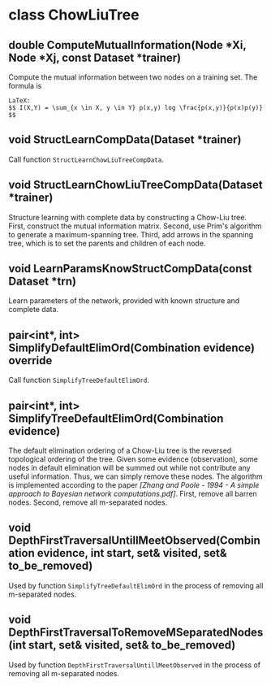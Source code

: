 # class ChowLiuTree

## double ComputeMutualInformation(Node \*Xi, Node \*Xj, const Dataset \*trainer)
Compute the mutual information between two nodes on a training set. The formula is
```
LaTeX:
$$ I(X,Y) = \sum_{x \in X, y \in Y} p(x,y) log \frac{p(x,y)}{p(x)p(y)} $$
```

## void StructLearnCompData(Dataset \*trainer)
Call function `StructLearnChowLiuTreeCompData`.

## void StructLearnChowLiuTreeCompData(Dataset \*trainer)
Structure learning with complete data by constructing a Chow-Liu tree.
First, construct the mutual information matrix.
Second, use Prim's algorithm to generate a maximum-spanning tree.
Third, add arrows in the spanning tree, which is to set the parents and children of each node.

## void LearnParamsKnowStructCompData(const Dataset \*trn)
Learn parameters of the network, provided with known structure and complete data.

## pair<int\*, int> SimplifyDefaultElimOrd(Combination evidence) override
Call function `SimplifyTreeDefaultElimOrd`.

## pair<int\*, int> SimplifyTreeDefaultElimOrd(Combination evidence)
The default elimination ordering of a Chow-Liu tree is the reversed topological
ordering of the tree. Given some evidence (observation), some nodes in default
elimination will be summed out while not contribute any useful information.
Thus, we can simply remove these nodes. The algorithm is implemented according to the paper
*[Zhang and Poole - 1994 - A simple approach to Bayesian network computations.pdf]*.
First, remove all barren nodes. Second, remove all m-separated nodes.

## void DepthFirstTraversalUntillMeetObserved(Combination evidence, int start, set<int>& visited, set<int>& to_be_removed)
Used by function `SimplifyTreeDefaultElimOrd` in the process of removing all m-separated nodes.

## void DepthFirstTraversalToRemoveMSeparatedNodes(int start, set<int>& visited, set<int>& to_be_removed)
Used by function `DepthFirstTraversalUntillMeetObserved` in the process of removing all m-separated nodes.


